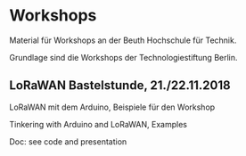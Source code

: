 # Workshops
Material für Workshops an der Beuth Hochschule für Technik.

Grundlage sind die Workshops der Technologiestiftung Berlin.

## LoRaWAN Bastelstunde, 21./22.11.2018

LoRaWAN mit dem Arduino, Beispiele für den Workshop

Tinkering with Arduino and LoRaWAN, Examples

Doc: see code and presentation
